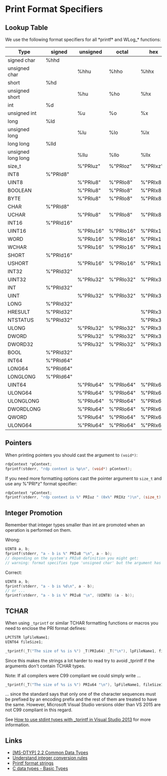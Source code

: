 # Print Format Specifiers

## Lookup Table

We use the following format specifiers for all \*printf\* and WLog_* functions:

| Type               | signed    | unsigned  | octal     | hex       | HEX       |
| ------------------ | --------- | --------- | --------- | --------- | --------- |
| signed char        | %hhd      |           |           |           |           |
| unsigned char      |           | %hhu      | %hho      | %hhx      | %hhX      |
| short              | %hd       |           |           |           |           |
| unsigned short     |           | %hu       | %ho       | %hx       | %hX       |
| int                | %d        |           |           |           |           |
| unsigned int       |           | %u        | %o        | %x        | %X        |
| long               | %ld       |           |           |           |           |
| unsigned long      |           | %lu       | %lo       | %lx       | %lX       |
| long long          | %lld      |           |           |           |           |
| unsigned long long |           | %llu      | %llo      | %llx      | %llX      |
| size_t             |           | %"PRIuz"  | %"PRIoz"  | %"PRIxz"  | %"PRIXz"  |
| INT8               | %"PRId8"  |           |           |           |           |
| UINT8              |           | %"PRIu8"  | %"PRIo8"  | %"PRIx8"  | %"PRIX8"  |
| BOOLEAN            |           | %"PRIu8"  | %"PRIo8"  | %"PRIx8"  | %"PRIX8"  |
| BYTE               |           | %"PRIu8"  | %"PRIo8"  | %"PRIx8"  | %"PRIX8"  |
| CHAR               | %"PRId8"  |           |           |           |           |
| UCHAR              |           | %"PRIu8"  | %"PRIo8"  | %"PRIx8"  | %"PRIX8"  |
| INT16              | %"PRId16" |           |           |           |           |
| UINT16             |           | %"PRIu16" | %"PRIo16" | %"PRIx16" | %"PRIX16" |
| WORD               |           | %"PRIu16" | %"PRIo16" | %"PRIx16" | %"PRIX16" |
| WCHAR              |           | %"PRIu16" | %"PRIo16" | %"PRIx16" | %"PRIX16" |
| SHORT              | %"PRId16" |           |           |           |           |
| USHORT             |           | %"PRIu16" | %"PRIo16" | %"PRIx16" | %"PRIX16" |
| INT32              | %"PRId32" |           |           |           |           |
| UINT32             |           | %"PRIu32" | %"PRIo32" | %"PRIx32" | %"PRIX32" |
| INT                | %"PRId32" |           |           |           |           |
| UINT               |           | %"PRIu32" | %"PRIo32" | %"PRIx32" | %"PRIX32" |
| LONG               | %"PRId32" |           |           |           |           |
| HRESULT            | %"PRId32" |           |           | %"PRIx32" | %"PRIX32" |
| NTSTATUS           | %"PRId32" |           |           | %"PRIx32" | %"PRIX32" |
| ULONG              |           | %"PRIu32" | %"PRIo32" | %"PRIx32" | %"PRIX32" |
| DWORD              |           | %"PRIu32" | %"PRIo32" | %"PRIx32" | %"PRIX32" |
| DWORD32            |           | %"PRIu32" | %"PRIo32" | %"PRIx32" | %"PRIX32" |
| BOOL               | %"PRId32" |           |           |           |           |
| INT64              | %"PRId64" |           |           |           |           |
| LONG64             | %"PRId64" |           |           |           |           |
| LONGLONG           | %"PRId64" |           |           |           |           |
| UINT64             |           | %"PRIu64" | %"PRIo64" | %"PRIx64" | %"PRIX64" |
| ULONG64            |           | %"PRIu64" | %"PRIo64" | %"PRIx64" | %"PRIX64" |
| ULONGLONG          |           | %"PRIu64" | %"PRIo64" | %"PRIx64" | %"PRIX64" |
| DWORDLONG          |           | %"PRIu64" | %"PRIo64" | %"PRIx64" | %"PRIX64" |
| QWORD              |           | %"PRIu64" | %"PRIo64" | %"PRIx64" | %"PRIX64" |
| ULONG64            |           | %"PRIu64" | %"PRIo64" | %"PRIx64" | %"PRIX64" |


## Pointers

When printing pointers you should cast the argument to ``(void*)``:

```c
rdpContext *pContext;
fprintf(stderr, "rdp context is %p\n", (void*) pContext);
```

If you need more formatting options cast the pointer argument to `size_t` and use
any %"PRI*z" format specifier:

```c
rdpContext *pContext;
fprintf(stderr, "rdp context is %" PRIuz " (0x%" PRIXz ")\n", (size_t) pContext, (size_t) pContext);
```


## Integer Promotion

Remember that integer types smaller than int are promoted when an operation is
performed on them.

Wrong:

```c
UINT8 a, b;
fprintf(stderr, "a - b is %" PRIu8 "\n", a - b);
// depending on the system's PRIu8 definition you might get:
// warning: format specifies type 'unsigned char' but the argument has type 'int'
```

Correct:

```c
UINT8 a, b;
fprintf(stderr, "a - b is %d\n", a - b);
// or ...
fprintf(stderr, "a - b is %" PRIu8 "\n", (UINT8) (a - b));
```

## TCHAR

When using `_tprintf` or similar TCHAR formatting functions or macros you
need to enclose the PRI format defines:

```c
LPCTSTR lpFileName1;
UINT64 fileSize1;

_tprintf(_T("The size of %s is %") _T(PRIu64) _T("\n"), lpFileName1, fileSize1);
```

Since this makes the strings a lot harder to read try to avoid _tprintf if the
arguments don't contain TCHAR types.

Note: If all compilers were C99 compliant we could simply write ...

```c
_tprintf(_T("The size of %s is %") PRIu64 "\n"), lpFileName1, fileSize1);
```

... since the standard says that only one of the character sequences must be
prefixed by an encoding prefix and the rest of them are treated to have the
same. However, Microsoft Visual Studio versions older than VS 2015 are not C99
compliant in this regard.

See [How to use stdint types with _tprintf in Visual Studio 2013](http://stackoverflow.com/questions/41126081/how-to-use-stdint-types-with-tprintf-in-visual-studio-2013)
for more information.



## Links

- [[MS-DTYP] 2.2 Common Data Types](https://msdn.microsoft.com/en-us/library/cc230309.aspx)
- [Understand integer conversion rules](https://www.securecoding.cert.org/confluence/display/c/INT02-C.+Understand+integer+conversion+rules)
- [Printf format strings](https://en.wikipedia.org/wiki/Printf_format_string)
- [C data types - Basic Types](https://en.wikipedia.org/wiki/C_data_types#Basic_types)
